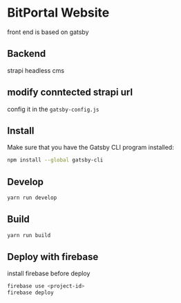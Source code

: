 # BitPortal Website

front end is based on gatsby

## Backend

strapi headless cms

## modify conntected strapi url

config it in the  `gatsby-config.js`



## Install

Make sure that you have the Gatsby CLI program installed:
```sh
npm install --global gatsby-cli
```

## Develop

```sh
yarn run develop
```

## Build

```sh
yarn run build
```

## Deploy with firebase

install firebase before deploy

```sh
firebase use <project-id>
firebase deploy
```
